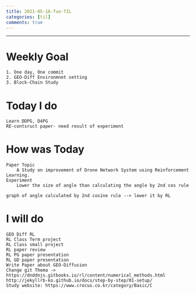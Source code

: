 ```yaml
---
title: 2021-05-18-Tue-TIL
categories: [til]
comments: true
---
```

-------------------------------------------------------------------------------

# Weekly Goal
```
1. One day, One commit
2. GEO-Diff Environmnet setting
3. Block-Chain Study
```

# Today I do
```
Learn DDPG, D4PG
RE-contsruct paper- need result of experiment
```

# How was Today
```
Paper Topic
    A Study on improvement of Drone Network System using Reinforcement Learning.
Experiment
    Lower the size of angle than calculating the angle by 2nd cos rule

graph of angle calculated by 2nd cosine rule --> lower it by RL
```

# I will do
```
GEO Diff RL 
RL Class Term project
RL Class small project
RL paper review
RL PG paper presentation
RL GD paper presentation
Write Paper about GEO-Diffusion
Change git Thema -> https://dnddnjs.gitbooks.io/rl/content/numerical_methods.html
http://jekyllrb-ko.github.io/docs/step-by-step/01-setup/
Study website: https://www.crocus.co.kr/category/Basic/C
```

